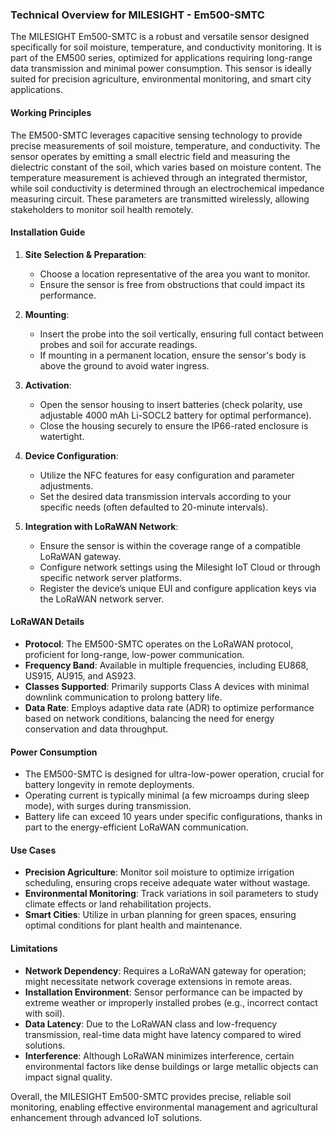 ### Technical Overview for MILESIGHT - Em500-SMTC

The MILESIGHT Em500-SMTC is a robust and versatile sensor designed specifically for soil moisture, temperature, and conductivity monitoring. It is part of the EM500 series, optimized for applications requiring long-range data transmission and minimal power consumption. This sensor is ideally suited for precision agriculture, environmental monitoring, and smart city applications.

#### Working Principles

The EM500-SMTC leverages capacitive sensing technology to provide precise measurements of soil moisture, temperature, and conductivity. The sensor operates by emitting a small electric field and measuring the dielectric constant of the soil, which varies based on moisture content. The temperature measurement is achieved through an integrated thermistor, while soil conductivity is determined through an electrochemical impedance measuring circuit. These parameters are transmitted wirelessly, allowing stakeholders to monitor soil health remotely.

#### Installation Guide

1. **Site Selection & Preparation**:
   - Choose a location representative of the area you want to monitor.
   - Ensure the sensor is free from obstructions that could impact its performance.

2. **Mounting**:
   - Insert the probe into the soil vertically, ensuring full contact between probes and soil for accurate readings.
   - If mounting in a permanent location, ensure the sensor's body is above the ground to avoid water ingress.

3. **Activation**:
   - Open the sensor housing to insert batteries (check polarity, use adjustable 4000 mAh Li-SOCL2 battery for optimal performance).
   - Close the housing securely to ensure the IP66-rated enclosure is watertight.

4. **Device Configuration**:
   - Utilize the NFC features for easy configuration and parameter adjustments.
   - Set the desired data transmission intervals according to your specific needs (often defaulted to 20-minute intervals).

5. **Integration with LoRaWAN Network**:
   - Ensure the sensor is within the coverage range of a compatible LoRaWAN gateway.
   - Configure network settings using the Milesight IoT Cloud or through specific network server platforms.
   - Register the device’s unique EUI and configure application keys via the LoRaWAN network server.

#### LoRaWAN Details

- **Protocol**: The EM500-SMTC operates on the LoRaWAN protocol, proficient for long-range, low-power communication.
- **Frequency Band**: Available in multiple frequencies, including EU868, US915, AU915, and AS923.
- **Classes Supported**: Primarily supports Class A devices with minimal downlink communication to prolong battery life.
- **Data Rate**: Employs adaptive data rate (ADR) to optimize performance based on network conditions, balancing the need for energy conservation and data throughput.

#### Power Consumption

- The EM500-SMTC is designed for ultra-low-power operation, crucial for battery longevity in remote deployments.
- Operating current is typically minimal (a few microamps during sleep mode), with surges during transmission.
- Battery life can exceed 10 years under specific configurations, thanks in part to the energy-efficient LoRaWAN communication.

#### Use Cases

- **Precision Agriculture**: Monitor soil moisture to optimize irrigation scheduling, ensuring crops receive adequate water without wastage.
- **Environmental Monitoring**: Track variations in soil parameters to study climate effects or land rehabilitation projects.
- **Smart Cities**: Utilize in urban planning for green spaces, ensuring optimal conditions for plant health and maintenance.

#### Limitations

- **Network Dependency**: Requires a LoRaWAN gateway for operation; might necessitate network coverage extensions in remote areas.
- **Installation Environment**: Sensor performance can be impacted by extreme weather or improperly installed probes (e.g., incorrect contact with soil).
- **Data Latency**: Due to the LoRaWAN class and low-frequency transmission, real-time data might have latency compared to wired solutions.
- **Interference**: Although LoRaWAN minimizes interference, certain environmental factors like dense buildings or large metallic objects can impact signal quality.

Overall, the MILESIGHT Em500-SMTC provides precise, reliable soil monitoring, enabling effective environmental management and agricultural enhancement through advanced IoT solutions.